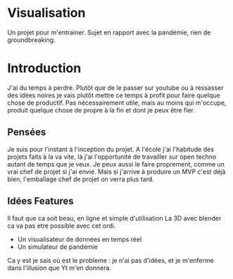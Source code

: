 # Visualisation
Un projet pour m'entrainer. Sujet en rapport avec la pandémie, rien de groundbreaking.

# Introduction
J'ai du temps à perdre. Plutôt que de le passer sur youtube ou à ressasser des idées noires je vais plutôt mettre ce temps à profit pour faire quelque chose de productif. Pas nécessairement utile, mais au moins qui m'occupe, produit quelque chose de propre à la fin et dont je peux être fier.

## Pensées
Je suis pour l'instant à l'inception du projet. A l'école j'ai l'habitude des projets faits à la va vite, là j'ai l'opportunité de travailler sur open techno autant de temps que je veux. Je peux aussi le faire proprement, comme un vrai chef de projet si j'ai envie. Mais si j'arrive à produire un MVP c'est déjà bien, l'emballage chef de projet on verra plus tard.

## Idées Features
Il faut que ca soit beau, en ligne et simple d'utilisation
La 3D avec blender ca va pas etre possible avec cet ordi.

* Un visualisateur de données en temps réel
* Un simulateur de pandémie

Ca y est je sais où est le probleme : je n'ai pas d'idées, et je m'enferme dans l'illusion que Yt m'en donnera.
